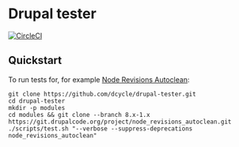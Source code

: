 Drupal tester
=====

[![CircleCI](https://circleci.com/gh/dcycle/drupal-tester.svg?style=svg)](https://circleci.com/gh/dcycle/drupal-tester)

Quickstart
-----

To run tests for, for example [Node Revisions Autoclean](https://www.drupal.org/project/node_revisions_autoclean):

    git clone https://github.com/dcycle/drupal-tester.git
    cd drupal-tester
    mkdir -p modules
    cd modules && git clone --branch 8.x-1.x https://git.drupalcode.org/project/node_revisions_autoclean.git
    ./scripts/test.sh "--verbose --suppress-deprecations node_revisions_autoclean"
